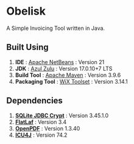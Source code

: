 # Obelisk

A Simple Invoicing Tool written in Java.

## Built Using

1. **IDE** : [Apache NetBeans](https://netbeans.apache.org/) : Version 21
2. **JDK** : [Azul Zulu](https://www.azul.com/downloads/) : Version 17.0.10+7 LTS
3. **Build Tool** : [Apache Maven](https://maven.apache.org/) : Version 3.9.6
4. **Packaging Tool** : [WiX Toolset](https://wixtoolset.org/) : Version 3.14.1

## Dependencies

1. **[SQLite JDBC Crypt](https://github.com/Willena/sqlite-jdbc-crypt)** : Version 3.45.1.0
2. **[FlatLaf](https://www.formdev.com/flatlaf/)** : Version 3.4
3. **[OpenPDF](https://github.com/LibrePDF/OpenPDF)** : Version 1.3.40
4. **[ICU4J](https://icu.unicode.org/)** : Version 74.2
